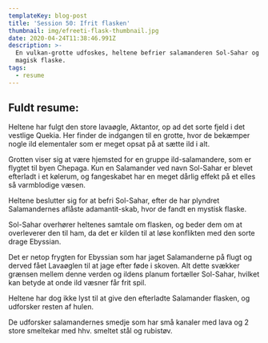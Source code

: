 ```yaml
---
templateKey: blog-post
title: 'Session 50: Ifrit flasken'
thumbnail: img/efreeti-flask-thumbnail.jpg
date: 2020-04-24T11:38:46.991Z
description: >-
  En vulkan-grotte udfoskes, heltene befrier salamanderen Sol-Sahar og finder en
  magisk flaske.
tags:
  - resume
---
```

## Fuldt resume:
Heltene har fulgt den store lavaøgle, Aktantor, op ad det sorte fjeld i det vestlige Quekia. Her finder de indgangen til en grotte, hvor de bekæmper nogle ild elementaler som er meget opsat på at sætte ild i alt.

Grotten viser sig at være hjemsted for en gruppe ild-salamandere, som er flygtet til byen Chepaga. Kun en Salamander ved navn Sol-Sahar er blevet efterladt i et kølerum, og fangeskabet har en meget dårlig effekt på et elles så varmblodige væsen.

Heltene beslutter sig for at befri Sol-Sahar, efter de har plyndret Salamandernes aflåste adamantit-skab, hvor de fandt en mystisk flaske.

Sol-Sahar overhører heltenes samtale om flasken, og beder dem om at overleverer den til ham, da det er kilden til at løse konflikten med den sorte drage Ebyssian.

Det er netop frygten for Ebyssian som har jaget Salamanderne på flugt og derved fået Lavaøglen til at jage efter føde i skoven. Alt dette svækker grænsen mellem denne verden og ildens planum fortæller Sol-Sahar, hvilket kan betyde at onde ild væsner får frit spil.

Heltene har dog ikke lyst til at give den efterladte Salamander flasken, og udforsker resten af hulen.

De udforsker salamandernes smedje som har små kanaler med lava og 2 store smeltekar med hhv. smeltet stål og rubistøv.
